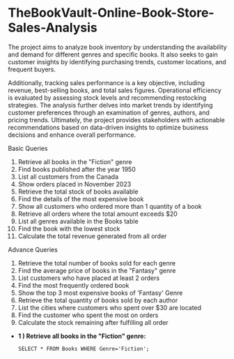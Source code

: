 # TheBookVault-Online-Book-Store-Sales-Analysis

The project aims to analyze book inventory by understanding the availability and demand for different genres and specific books. It also seeks to gain customer insights by identifying purchasing trends, customer locations, and frequent buyers.

Additionally, tracking sales performance is a key objective, including revenue, best-selling books, and total sales figures. Operational efficiency is evaluated by assessing stock levels and recommending restocking strategies. The analysis further delves into market trends by identifying customer preferences through an examination of genres, authors, and pricing trends. Ultimately, the project provides stakeholders with actionable recommendations based on data-driven insights to optimize business decisions and enhance overall performance.

Basic Queries
 1) Retrieve all books in the "Fiction" genre
 2) Find books published after the year 1950
 3) List all customers from the Canada
 4) Show orders placed in November 2023
 5) Retrieve the total stock of books available
 6) Find the details of the most expensive book
 7) Show all customers who ordered more than 1 quantity of a book
 8) Retrieve all orders where the total amount exceeds $20
 9) List all genres available in the Books table
 10) Find the book with the lowest stock
 11) Calculate the total revenue generated from all order
     
Advance Queries
 1) Retrieve the total number of books sold for each genre
 2) Find the average price of books in the "Fantasy" genre
 3) List customers who have placed at least 2 orders
 4) Find the most frequently ordered book
 5) Show the top 3 most expensive books of 'Fantasy' Genre 
 6) Retrieve the total quantity of books sold by each author
 7) List the cities where customers who spent over $30 are located
 8) Find the customer who spent the most on orders
 9) Calculate the stock remaining after fulfilling all order

 - **1 ) Retrieve all books in the "Fiction" genre:**

       SELECT * FROM Books WHERE Genre='Fiction';


   
